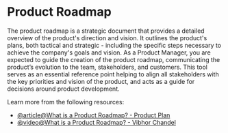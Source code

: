# Product Roadmap

The product roadmap is a strategic document that provides a detailed overview of the product's direction and vision. It outlines the product's plans, both tactical and strategic - including the specific steps necessary to achieve the company's goals and vision. As a Product Manager, you are expected to guide the creation of the product roadmap, communicating the product’s evolution to the team, stakeholders, and customers. This tool serves as an essential reference point helping to align all stakeholders with the key priorities and vision of the product, and acts as a guide for decisions around product development.

Learn more from the following resources:
- [@article@What is a Product Roadmap? - Product Plan](https://www.productplan.com/learn/what-is-a-product-roadmap/)
- [@video@What is a Product Roadmap? - Vibhor Chandel](https://www.youtube.com/watch?v=BJR70jnpHog&ab_channel=VibhorChandel)
